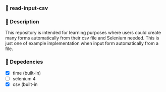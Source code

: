 ### 🧢 read-input-csv
### 🧾 Description
This repository is intended for learning purposes where users could create many forms automatically from their csv file and Selenium needed. This is just one of example implementation when input form automatically from a file. 
### 🔎 Depedencies
- [x] time (built-in)
- [ ] selenium 4
- [x] csv (built-in
